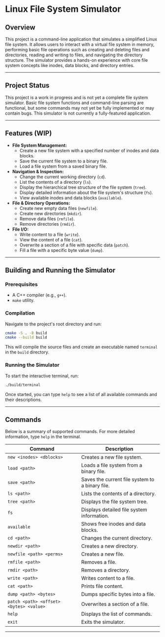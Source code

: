 # Linux File System Simulator

## Overview

This project is a command-line application that simulates a simplified Linux file system. It allows users to interact with a virtual file system in memory, performing basic file operations such as creating and deleting files and directories, reading and writing to files, and navigating the directory structure. The simulator provides a hands-on experience with core file system concepts like inodes, data blocks, and directory entries.

---

## Project Status

This project is a work in progress and is not yet a complete file system simulator. Basic file system functions and command-line parsing are functional, but some commands may not yet be fully implemented or may contain bugs. This simulator is not currently a fully-featured application.

---

## Features (WIP)

* **File System Management:**
  * Create a new file system with a specified number of inodes and data blocks.
  * Save the current file system to a binary file.
  * Load a file system from a saved binary file.
* **Navigation & Inspection:**
  * Change the current working directory (`cd`).
  * List the contents of a directory (`ls`).
  * Display the hierarchical tree structure of the file system (`tree`).
  * Display detailed information about the file system's structure (`fs`).
  * View available inodes and data blocks (`available`).
* **File & Directory Operations:**
  * Create new empty data files (`newfile`).
  * Create new directories (`mkdir`).
  * Remove data files (`rmfile`).
  * Remove directories (`rmdir`).
* **File I/O:**
  * Write content to a file (`write`).
  * View the content of a file (`cat`).
  * Overwrite a section of a file with specific data (`patch`).
  * Fill a file with a specific byte value (`dump`).

---

## Building and Running the Simulator

### Prerequisites
* A C++ compiler (e.g., `g++`).
* `make` utility.

### Compilation
Navigate to the project's root directory and run:

```bash
cmake -S . -B build
cmake --build build
```

This will compile the source files and create an executable named `terminal` in the `build` directory.

### Running the Simulator
To start the interactive terminal, run:

```bash
./build/terminal
```

Once started, you can type `help` to see a list of all available commands and their descriptions.

---

## Commands

Below is a summary of supported commands. For more detailed information, type `help` in the terminal.

| Command | Description |
|---------|-------------|
| `new <inodes> <dblocks>` | Creates a new file system. |
| `load <path>` | Loads a file system from a binary file. |
| `save <path>` | Saves the current file system to a binary file. |
| `ls <path>` | Lists the contents of a directory. |
| `tree <path>` | Displays the file system tree. |
| `fs` | Displays detailed file system information. |
| `available` | Shows free inodes and data blocks. |
| `cd <path>` | Changes the current directory. |
| `newdir <path>` | Creates a new directory. |
| `newfile <path> <perms>` | Creates a new file. |
| `rmfile <path>` | Removes a file. |
| `rmdir <path>` | Removes a directory. |
| `write <path>` | Writes content to a file. |
| `cat <path>` | Prints file content. |
| `dump <path> <bytes>` | Dumps specific bytes into a file. |
| `patch <path> <offset> <bytes> <value>` | Overwrites a section of a file. |
| `help` | Displays the list of commands. |
| `exit` | Exits the simulator. |

---
